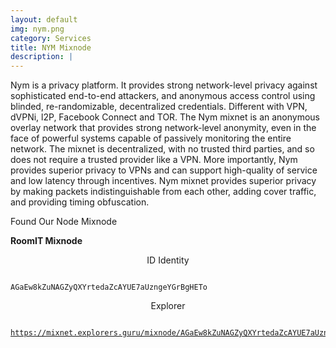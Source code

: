 ```yaml
---
layout: default
img: nym.png
category: Services
title: NYM Mixnode
description: |
---
```

Nym is a privacy platform. It provides strong network-level privacy against sophisticated end-to-end attackers, and anonymous access control using blinded, re-randomizable, decentralized credentials. Different with VPN, dVPNi, l2P, Facebook Connect and TOR. The Nym mixnet is an anonymous overlay network that provides strong network-level anonymity, even in the face of powerful systems capable of passively monitoring the entire network. The mixnet is decentralized, with no trusted third parties, and so does not require a trusted provider like a VPN. More importantly, Nym provides superior privacy to VPNs and can support high-quality of service and low latency through incentives. Nym mixnet provides superior privacy by making packets indistinguishable from each other, adding cover traffic, and providing timing obfuscation.



Found Our Node Mixnode

<b> RoomIT Mixnode </b> 
<br>
   <p align="center">ID Identity </p>

<code>
AGaEw8kZuNAGZyQXYrtedaZcAYUE7aUzngeYGrBgHETo
</code>
   <p align="center">Explorer</p>
<pre>
<code>
<a href="https://mixnet.explorers.guru/mixnode/AGaEw8kZuNAGZyQXYrtedaZcAYUE7aUzngeYGrBgHETo" target="_blank">https://mixnet.explorers.guru/mixnode/AGaEw8kZuNAGZyQXYrtedaZcAYUE7aUzngeYGrBgHETo</a>
</code>
</pre>


